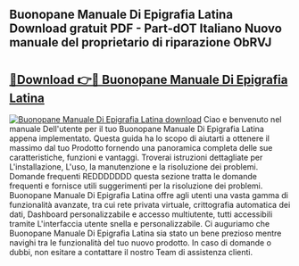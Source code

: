## Buonopane Manuale Di Epigrafia Latina Download gratuit PDF - Part-dOT Italiano Nuovo manuale del proprietario di riparazione ObRVJ

# <h2><a href="http://dfdi9gi.blite.top/?on=Buonopane+Manuale+Di+Epigrafia+Latina">🔗Download 👉🔴 Buonopane Manuale Di Epigrafia Latina</a></h2>

[![Buonopane Manuale Di Epigrafia Latina download](https://i.imgur.com/lujVjoI.png)](http://dfdi9gi.blite.top/?on=Buonopane+Manuale+Di+Epigrafia+Latina)
Ciao e benvenuto nel manuale Dell'utente per il tuo Buonopane Manuale Di Epigrafia Latina appena implementato. Questa guida ha lo scopo di aiutarti a ottenere il massimo dal tuo Prodotto fornendo una panoramica completa delle sue caratteristiche, funzioni e vantaggi. Troverai istruzioni dettagliate per L'installazione, L'uso, la manutenzione e la risoluzione dei problemi. Domande frequenti REDDDDDDD questa sezione tratta le domande frequenti e fornisce utili suggerimenti per la risoluzione dei problemi. Buonopane Manuale Di Epigrafia Latina offre agli utenti una vasta gamma di funzionalità avanzate, tra cui rete privata virtuale, crittografia automatica dei dati, Dashboard personalizzabile e accesso multiutente, tutti accessibili tramite L'interfaccia utente snella e personalizzabile. Ci auguriamo che Buonopane Manuale Di Epigrafia Latina sia stato un bene prezioso mentre navighi tra le funzionalità del tuo nuovo prodotto. In caso di domande o dubbi, non esitare a contattare il nostro Team di assistenza clienti.
